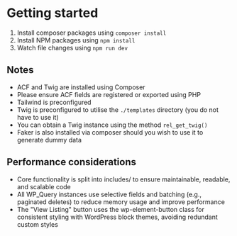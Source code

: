 # Getting started

1. Install composer packages using `composer install`
2. Install NPM packages using `npm install`
3. Watch file changes using `npm run dev`

## Notes

- ACF and Twig are installed using Composer
- Please ensure ACF fields are registered or exported using PHP
- Tailwind is preconfigured
- Twig is preconfigured to utilise the `./templates` directory (you do not have to use it)
- You can obtain a Twig instance using the method `rel_get_twig()`
- Faker is also installed via composer should you wish to use it to generate dummy data

## Performance considerations
- Core functionality is split into includes/ to ensure maintainable, readable, and scalable code
- All WP_Query instances use selective fields and batching (e.g., paginated deletes) to reduce memory usage and improve performance
- The "View Listing" button uses the wp-element-button class for consistent styling with WordPress block themes, avoiding redundant custom styles